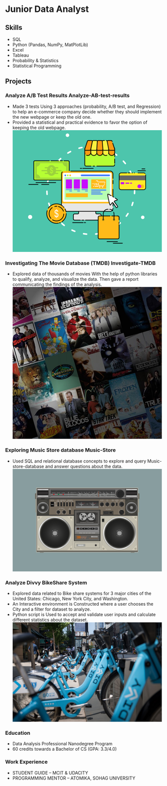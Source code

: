 # Junior Data Analyst

## Skills
- SQL
-	Python (Pandas, NumPy, MatPlotLib)
-	Excel
-	Tableau
-	Probability & Statistics 
-	Statistical Programming

## Projects

### Analyze A/B Test Results Analyze-AB-test-results
-	Made 3 tests Using 3 approaches (probability, A/B test, and Regression) to help an e-commerce company decide whether they should implement the new webpage or keep the old one.
-	Provided a statistical and practical evidence to favor the option of keeping the old webpage.
![shopping](/assets/img/shopping-5217035_1280.png)

### Investigating The Movie Database (TMDB) Investigate-TMDB
-	Explored data of thousands of movies With the help of python libraries to qualify, analyze, and visualize the data. Then gave a report communicating the findings of the analysis.
![tmdb](/assets/img/tmdb.jpg)

### Exploring Music Store database Music-Store
-	Used SQL and relational database concepts to explore and query Music-store-database and answer questions about the data.
![music-store](/assets/img/radio-cassette-3634616_1280.jpg)

### Analyze Divvy BikeShare System
- Explored data related to Bike share systems for 3 major cities of the United States: Chicago, New York City, and Washington.
- An Interactive environment is Constructed where a user chooses the City and a filter for dataset to analyze.
- Python script is Used to accept and validate user inputs and calculate different statistics about the dataset.
![bikeshare](/assets/img/bikeshare.jpg)

### Education
- Data Analysis Professional Nanodegree Program
- 60 credits towards a Bachelor of CS (GPA: 3.3/4.0)


### Work Experience
- STUDENT GUIDE – MCIT & UDACITY
- PROGRAMMING MENTOR – ATOMIKA, SOHAG UNIVERSITY
